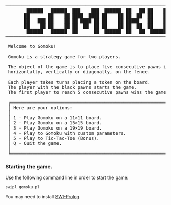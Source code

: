 <pre>
──────────────────────────────────────────────────────────────────────
        ██████   ██████  ███    ███  ██████  ██   ██ ██    ██
       ██       ██    ██ ████  ████ ██    ██ ██  ██  ██    ██
       ██   ███ ██    ██ ██ ████ ██ ██    ██ █████   ██    ██
       ██    ██ ██    ██ ██  ██  ██ ██    ██ ██  ██  ██    ██
        ██████   ██████  ██      ██  ██████  ██   ██  ██████ 
──────────────────────────────────────────────────────────────────────

 Welcome to Gomoku!

 Gomoku is a strategy game for two players.

 The object of the game is to place five consecutive pawns in a line,
 horizontally, vertically or diagonally, on the fence.

 Each player takes turns placing a token on the board.
 The player with the black pawns starts the game.
 The first player to reach 5 consecutive pawns wins the game.

 ╔══════════════════════════════════════════════════════════════════╗
 ║ Here are your options:                                           ║
 ║                                                                  ║
 ║ 1 - Play Gomoku on a 11×11 board.                                ║
 ║ 2 - Play Gomoku on a 15×15 board.                                ║
 ║ 3 - Play Gomoku on a 19×19 board.                                ║
 ║ 4 - Play to Gomoku with custom parameters.                       ║
 ║ 5 - Play to Tic-Tac-Toe (Bonus).                                 ║
 ║ Q - Quit the game.                                               ║
 ║                                                                  ║
 ╚══════════════════════════════════════════════════════════════════╝
</pre>

### Starting the game.
Use the following command line in order to start the game:
```bash
swipl gomoku.pl
```

You may need to install [SWI-Prolog](https://www.swi-prolog.org/download/stable).